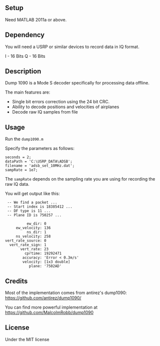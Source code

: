 ## Setup

Need MATLAB 2011a or above.


## Dependency

You will need a USRP or similar devices to record data in IQ format.

I 	- 16 Bits
Q	- 16 Bits


## Description

Dump 1090 is a Mode S decoder specifically for processing data offline.

The main features are:
- Single bit errors correction using the 24 bit CRC.
- Ability to decode positions and velocities of airplanes
- Decode raw IQ samples from file

## Usage

Run the `dump1090.m`

Specify the parameters as follows:

	seconds = 2;
	dataPath = 'C:\USRP_DATA\ADSB';
	filename = 'adsb_set_10MHz.dat';
	sampRate = 1e7;

The `sampRate` depends on the sampling rate you are using for recording the raw IQ data.
	
You will get output like this:

	 -- We find a packet ... 
	 -- Start index is 18385412 ... 
	 -- DF type is 11 ... 
	 -- Plane ID is 750257 ... 
	 
              ew_dir: 0
         ew_velocity: 136
              ns_dir: 1
         ns_velocity: 258
    vert_rate_source: 0
      vert_rate_sign: 1
           vert_rate: 23
             cprtime: 19292471
            accuracy: 'Error < 0.3m/s'
            velocity: [1x3 double]
               plane: '7502AD'
 

## Credits

Most of the implementation comes from antirez's dump1090: https://github.com/antirez/dump1090/

You can find more powerful implementation at https://github.com/MalcolmRobb/dump1090

## License

Under the MIT license
